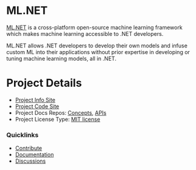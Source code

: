 # ML.NET

[ML.NET](https://dotnet.microsoft.com/apps/machinelearning-ai/ml-dotnet) is a cross-platform open-source machine learning framework which makes machine learning accessible to .NET developers.

ML.NET allows .NET developers to develop their own models and infuse custom ML into their applications without prior expertise in developing or tuning machine learning models, all in .NET.

# Project Details

* [Project Info Site](https://dotnet.microsoft.com/apps/machinelearning-ai/ml-dotnet)
* [Project Code Site](https://github.com/dotnet/machinelearning)
* Project Docs Repos: [Concepts](https://github.com/dotnet/docs), [APIs](https://github.com/dotnet/ml-api-docs)
* Project License Type: [MIT license](https://github.com/dotnet/machinelearning/blob/master/LICENSE)

### Quicklinks

* [Contribute](https://github.com/dotnet/machinelearning/blob/master/CONTRIBUTING.md)
* [Documentation](https://aka.ms/mlnetdocs)
* [Discussions](https://github.com/dotnet/machinelearning/issues)
